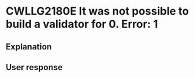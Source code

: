 # CWLLG2180E It was not possible to build a validator for 0.  Error: 1

## Explanation

## User response
